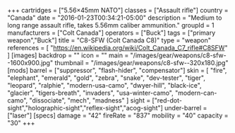 +++
cartridges = ["5.56×45mm NATO"]
classes = ["Assault rifle"]
country = "Canada"
date = "2016-01-23T00:34:21-05:00"
description = "Medium to long range assault rifle, takes 5.56mm caliber ammunition."
groupId = 1
manufacturers = ["Colt Canada"]
operators = ["Buck"]
tags = ["primary weapon","Buck"]
title = "C8-SFW (Colt Canada C8)"
type = "weapon"
references = [
  "https://en.wikipedia.org/wiki/Colt_Canada_C7_rifle#C8SFW"
]
[images]
  backdrop = ""
  icon = ""
  main = "/images/gear/weapons/c8-sfw--1600x900.jpg"
  thumbnail = "/images/gear/weapons/c8-sfw--320x180.jpg"
[mods]
  barrel = ["suppressor", "flash-hider", "compensator"]
  skin = [
    "fire",
    "elephant",
    "emerald",
    "gold",
    "zebra",
    "snake",
    "dev-tester",
    "tiger",
    "leopard",
    "ralphie",
    "modern-usa-camo",
    "dwyer-hill",
    "black-ice",
    "glacier",
    "tigers-breath",
    "invaders",
    "usa-winter-camo",
    "modern-can-camo",
    "dissociate",
    "mech",
    "madness"
  ]
  sight = ["red-dot-sight","holographic-sight","reflex-sight","acog-sight"]
  under-barrel = ["laser"]
[specs]
  damage = "42"
  fireRate = "837"
  mobility = "40"
  capacity = "30"
+++
